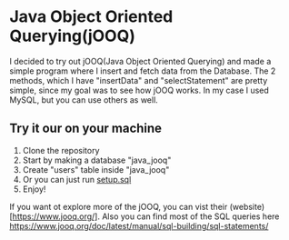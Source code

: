 # Java Object Oriented Querying(jOOQ)

I decided to try out jOOQ(Java Object Oriented Querying) and made a simple program where I insert and fetch data from the Database. The 2 methods, which I have "insertData" and "selectStatement" are pretty simple, since my goal was to see how jOOQ works. In my case I used MySQL, but you can use others as well.

## Try it our on your machine

1. Clone the repository
1. Start by making a database "java_jooq"
2. Create "users" table inside "java_jooq"
3. Or you can just run [setup.sql](https://github.com/DenisBuserski/jOOQ/blob/main/java-jooq/src/main/resources/setup.sql)
4. Enjoy!

If you want ot explore more of the jOOQ, you can vist their (website)[https://www.jooq.org/]. Also you can find most of the SQL queries here https://www.jooq.org/doc/latest/manual/sql-building/sql-statements/

